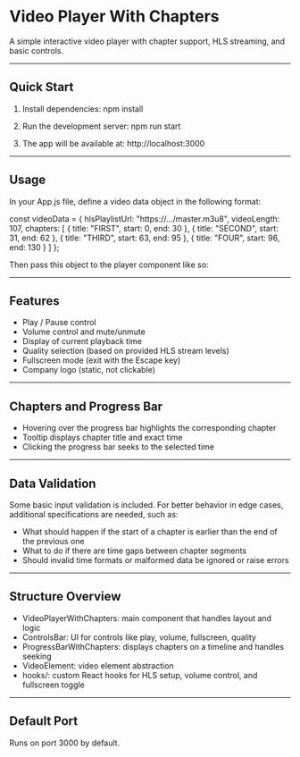 Video Player With Chapters
==========================

A simple interactive video player with chapter support, HLS streaming, and basic controls.

--------------------------
Quick Start
--------------------------

1. Install dependencies:
   npm install

2. Run the development server:
   npm run start

3. The app will be available at:
   http://localhost:3000

--------------------------
Usage
--------------------------

In your App.js file, define a video data object in the following format:

const videoData = {
  hlsPlaylistUrl: "https://.../master.m3u8",
  videoLength: 107,
  chapters: [
    { title: "FIRST", start: 0, end: 30 },
    { title: "SECOND", start: 31, end: 62 },
    { title: "THIRD", start: 63, end: 95 },
    { title: "FOUR", start: 96, end: 130 }
  ]
};

Then pass this object to the player component like so:

<VideoPlayerWithChapters data={videoData} />

--------------------------
Features
--------------------------

- Play / Pause control
- Volume control and mute/unmute
- Display of current playback time
- Quality selection (based on provided HLS stream levels)
- Fullscreen mode (exit with the Escape key)
- Company logo (static, not clickable)

--------------------------
Chapters and Progress Bar
--------------------------

- Hovering over the progress bar highlights the corresponding chapter
- Tooltip displays chapter title and exact time
- Clicking the progress bar seeks to the selected time

--------------------------
Data Validation
--------------------------

Some basic input validation is included. For better behavior in edge cases, additional specifications are needed, such as:

- What should happen if the start of a chapter is earlier than the end of the previous one
- What to do if there are time gaps between chapter segments
- Should invalid time formats or malformed data be ignored or raise errors

--------------------------
Structure Overview
--------------------------

- VideoPlayerWithChapters: main component that handles layout and logic
- ControlsBar: UI for controls like play, volume, fullscreen, quality
- ProgressBarWithChapters: displays chapters on a timeline and handles seeking
- VideoElement: video element abstraction
- hooks/: custom React hooks for HLS setup, volume control, and fullscreen toggle

--------------------------
Default Port
--------------------------

Runs on port 3000 by default.

